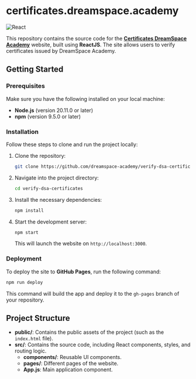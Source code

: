 # certificates.dreamspace.academy

![React](https://img.shields.io/badge/React-18.3.1-blue)

This repository contains the source code for the [**Certificates DreamSpace Academy**](https://certificates.dreamspace.academy/) website, built using **ReactJS**. The site allows users to verify certificates issued by DreamSpace Academy.

## Getting Started

### Prerequisites

Make sure you have the following installed on your local machine:

- **Node.js** (version 20.11.0 or later)
- **npm** (version 9.5.0 or later)

### Installation

Follow these steps to clone and run the project locally:

1. Clone the repository:

   ```bash
   git clone https://github.com/dreamspace-academy/verify-dsa-certificates.git
   ```

2. Navigate into the project directory:

   ```bash
   cd verify-dsa-certificates
   ```

3. Install the necessary dependencies:

   ```bash
   npm install
   ```

4. Start the development server:

   ```bash
   npm start
   ```

   This will launch the website on `http://localhost:3000`.

### Deployment

To deploy the site to **GitHub Pages**, run the following command:

```bash
npm run deploy
```

This command will build the app and deploy it to the `gh-pages` branch of your repository.

## Project Structure

- **public/**: Contains the public assets of the project (such as the `index.html` file).
- **src/**: Contains the source code, including React components, styles, and routing logic.
  - **components/**: Reusable UI components.
  - **pages/**: Different pages of the website.
  - **App.js**: Main application component.

